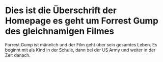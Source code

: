 # Dies ist die Überschrift der Homepage es geht um Forrest Gump des gleichnamigen Filmes
Forrest Gump ist männlich und der Film geht über sein gesamtes Leben. Es beginnt mit als Kind in der Schule, dann bei der US Army und weiter in der Zeit danach.
